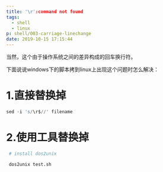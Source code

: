 ```yaml
---
title: '\r':command not found
tags:
  - shell
  - linux
p: shell/003-carriage-linechange
date: 2019-10-15 17:15:44
---
```


当然，这个由于操作系统之间的差异构成的回车换行符。

下面说说windows下的脚本拷到linux上出现这个问题时怎么解决：

# 1.直接替换掉

```s
sed -i 's/\r$//' filename
```

# 2.使用工具替换掉

```s
 # install dos2unix

 dos2unix test.sh
```
